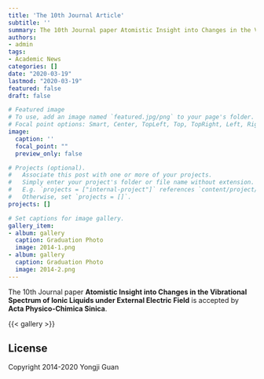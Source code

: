 ```yaml
---
title: 'The 10th Journal Article'
subtitle: ''
summary: The 10th Journal paper Atomistic Insight into Changes in the Vibrational Spectrum of Ionic Liquids under External Electric Field is accepted by Acta Physico-Chimica Sinica.
authors:
- admin
tags:
- Academic News
categories: []
date: "2020-03-19"
lastmod: "2020-03-19"
featured: false
draft: false

# Featured image
# To use, add an image named `featured.jpg/png` to your page's folder.
# Focal point options: Smart, Center, TopLeft, Top, TopRight, Left, Right, BottomLeft, Bottom, BottomRight
image:
  caption: ''
  focal_point: ""
  preview_only: false

# Projects (optional).
#   Associate this post with one or more of your projects.
#   Simply enter your project's folder or file name without extension.
#   E.g. `projects = ["internal-project"]` references `content/project/deep-learning/index.md`.
#   Otherwise, set `projects = []`.
projects: []

# Set captions for image gallery.
gallery_item:
- album: gallery
  caption: Graduation Photo
  image: 2014-1.png
- album: gallery
  caption: Graduation Photo
  image: 2014-2.png
---
```


The 10th Journal paper **Atomistic Insight into Changes in the Vibrational Spectrum of Ionic Liquids under External Electric Field** is accepted by **Acta Physico-Chimica Sinica**.

{{< gallery >}}

## License

Copyright 2014-2020 Yongji Guan


